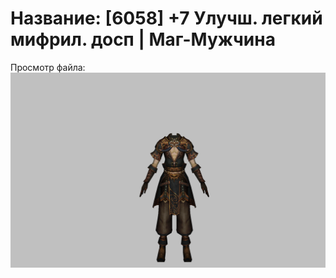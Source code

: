 # Название: [6058] +7 Улучш. легкий мифрил. досп | Маг-Мужчина

Просмотр файла:
![p040021.png](p040021.png)